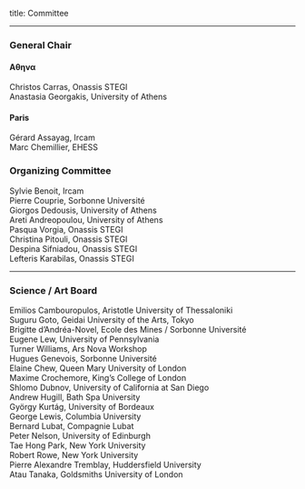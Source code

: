 title: Committee

---

###  General Chair

#### &Alpha;&theta;&eta;&nu;&alpha;
Christos Carras, Onassis STEGI  
Anastasia Georgakis, University of Athens  

#### Paris
Gérard Assayag, Ircam  
Marc Chemillier, EHESS  


### Organizing Committee

Sylvie Benoit, Ircam  
Pierre Couprie, Sorbonne Université  
Giorgos Dedousis, University of Athens  
Areti Andreopoulou, University of Athens  
Pasqua Vorgia, Onassis STEGI  
Christina Pitouli, Onassis STEGI  
Despina Sifniadou, Onassis STEGI  
Lefteris Karabilas, Onassis STEGI  

---

### Science / Art  Board

Emilios Cambouropulos, Aristotle University of Thessaloniki  
Suguru Goto, Geidai University of the Arts, Tokyo  
Brigitte d’Andréa-Novel, Ecole des Mines / Sorbonne Université  
Eugene Lew, University of Pennsylvania  
Turner Williams, Ars Nova Workshop  
Hugues Genevois, Sorbonne Université  
Elaine Chew, Queen Mary University of London  
Maxime Crochemore, King’s College of London  
Shlomo Dubnov, University of California at San Diego  
Andrew Hugill, Bath Spa University  
György Kurtág, University of Bordeaux   
George Lewis, Columbia University   
Bernard Lubat, Compagnie Lubat  
Peter Nelson, University of Edinburgh  
Tae Hong Park, New York University  
Robert Rowe, New York University  
Pierre Alexandre Tremblay, Huddersfield University  
Atau Tanaka, Goldsmiths University of London  
<br>
